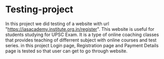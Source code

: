 # Testing-project    
In this project we did testing of a website with url "https://iasacademy.institute.org.in/register".
This website is useful for students studying for UPSC Exam. It is a type of online coaching classes that provides teaching of differrent subject with online courses and test series.
in this project Login page, Registration page and Payment Details page is tested so that user can get to go through website.
